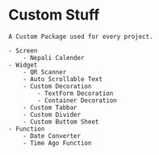 # Custom Stuff
    A Custom Package used for every project.
    
    - Screen 
        - Nepali Calender
    - Widget
        - QR Scanner
        - Auto Scrollable Text
        - Custom Decoration
            - TextForm Decoration
            - Container Decoration
        - Custom Tabbar
        - Custom Divider
        - Custom Buttom Sheet 
    - Function
        - Date Converter
        - Time Ago Function
